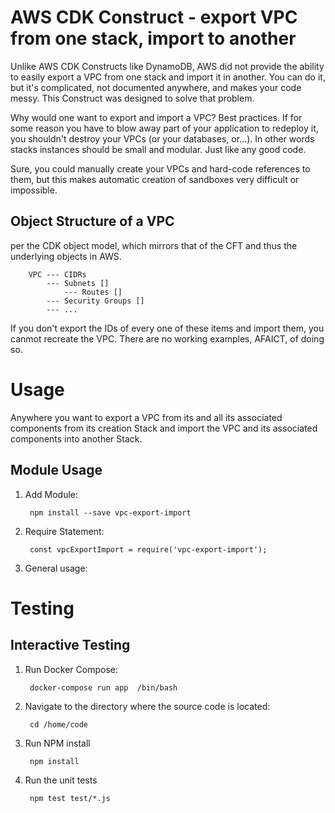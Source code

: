 # AWS CDK Construct - export VPC from one stack, import to another
Unlike AWS CDK Constructs like DynamoDB, AWS did not provide the ability to easily export a VPC from
one stack and import it in another.  You can do it, but it's complicated, not documented anywhere, 
and makes your code messy.  This Construct was designed to solve that problem.

Why would one want to export and import a VPC?  Best practices. If for some reason you have to 
blow away part of your application to redeploy it, you shouldn't destroy your VPCs (or your 
databases, or...).  In other words stacks instances should be small and modular.  Just like
any good code.

Sure, you could manually create your VPCs and hard-code references to them, but this makes 
automatic creation of sandboxes very difficult or impossible.

## Object Structure of a VPC
per the CDK object model, which mirrors that of the CFT and thus the underlying
objects in AWS.

        VPC --- CIDRs
            --- Subnets []
                --- Routes [] 
            --- Security Groups []
            --- ...

If you don't export the IDs of every one of these items and import them, you canmot recreate
the VPC.  There are no working examples, AFAICT, of doing so.

# Usage
Anywhere you want to export a VPC from its and all its associated components from its creation
Stack and import the VPC and its associated components into another Stack.

## Module Usage

1. Add Module:

        npm install --save vpc-export-import

1. Require Statement:

        const vpcExportImport = require('vpc-export-import');

1. General usage:


# Testing
## Interactive Testing
1. Run Docker Compose:

        docker-compose run app  /bin/bash

1. Navigate to the directory where the source code is located:

        cd /home/code       

1. Run NPM install

        npm install
        
1. Run the unit tests

        npm test test/*.js


